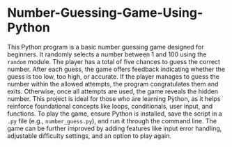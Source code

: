 # Number-Guessing-Game-Using-Python

This Python program is a basic number guessing game designed for beginners. It randomly selects a number between 1 and 100 using the `random` module. The player has a total of five chances to guess the correct number. After each guess, the game offers feedback indicating whether the guess is too low, too high, or accurate. If the player manages to guess the number within the allowed attempts, the program congratulates them and exits. Otherwise, once all attempts are used, the game reveals the hidden number. This project is ideal for those who are learning Python, as it helps reinforce foundational concepts like loops, conditionals, user input, and functions. To play the game, ensure Python is installed, save the script in a `.py` file (e.g., `number_guess.py`), and run it through the command line. The game can be further improved by adding features like input error handling, adjustable difficulty settings, and an option to play again.
